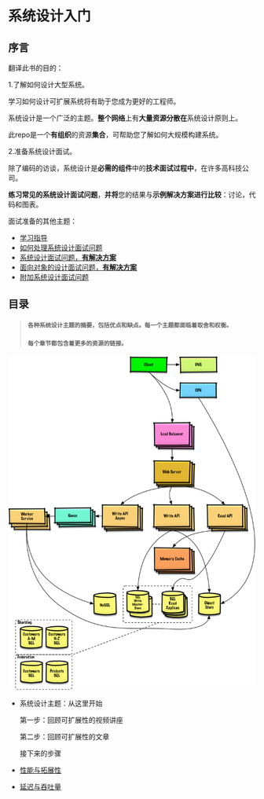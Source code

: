 # 系统设计入门

## 序言

翻译此书的目的：

1.了解如何设计大型系统。

学习如何设计可扩展系统将有助于您成为更好的工程师。

系统设计是一个广泛的主题。**整个网络**上有**大量资源分散在**系统设计原则上。

此repo是一个**有组织**的资源**集合**，可帮助您了解如何大规模构建系统。

2.准备系统设计面试。

除了编码的访谈，系统设计是**必需的组件**中的**技术面试过程中**，在许多高科技公司。

**练习常见的系统设计面试问题**，**并将**您的结果与**示例解决方案进行比较**：讨论，代码和图表。

面试准备的其他主题：

* [学习指导](https://github.com/hellocece/system-design-primer#study-guide)
* [如何处理系统设计面试问题](https://github.com/hellocece/system-design-primer#how-to-approach-a-system-design-interview-question)
* [系统设计面试问题，**有解决方案**](https://github.com/hellocece/system-design-primer#system-design-interview-questions-with-solutions)
* [面向对象的设计面试问题，**有解决方案**](https://github.com/hellocece/system-design-primer#object-oriented-design-interview-questions-with-solutions)
* [附加系统设计面试问题](https://github.com/hellocece/system-design-primer#additional-system-design-interview-questions)

## 目录

> #### `各种系统设计主题的摘要，包括优点和缺点。每一个主题都面临着取舍和权衡。`
>
> #### `每个章节都包含着更多的资源的链接。`

![](/assets/687474703a2f2f692e696d6775722e636f6d2f6a6a3341354e382e706e67.png)

* 系统设计主题：从这里开始

  第一步：回顾可扩展性的视频讲座

  第二步：回顾可扩展性的文章

  接下来的步骤

* [性能与拓展性](https://github.com/hellocece/system-design-primer/blob/master/README-zh-Hans.md#%E6%80%A7%E8%83%BD%E4%B8%8E%E5%8F%AF%E6%89%A9%E5%B1%95%E6%80%A7)
* [延迟与吞吐量](https://github.com/hellocece/system-design-primer/blob/master/README-zh-Hans.md#%E5%BB%B6%E8%BF%9F%E4%B8%8E%E5%90%9E%E5%90%90%E9%87%8F)



